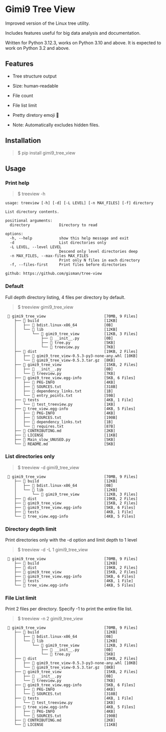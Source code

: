 # Gimi9 Tree View

Improved version of the Linux tree utility.

Includes features useful for big data analysis and documentation.

Written for Python 3.12.3, works on Python 3.10 and above. It is expected to work on Python 3.2 and above.

## Features

* Tree structure output
* Size: human-readable
* File count
* File list limit
* Pretty diretory emoji 📂

* Note: Automatically excludes hidden files.

## Installation

> $ pip install gimi9_tree_view

## Usage

### Print help

> $ treeview -h

```
usage: treeview [-h] [-d] [-L LEVEL] [-n MAX_FILES] [-f] directory

List directory contents.

positional arguments:
  directory             Directory to read

options:
  -h, --help            show this help message and exit
  -d                    List directories only
  -L LEVEL, --level LEVEL
                        Descend only level directories deep
  -n MAX_FILES, --max-files MAX_FILES
                        Print only N files in each directory
  -f, --files-first     Print files before directories

github: https://github.com/gisman/tree-view
```

### Default

Full depth directory listing, 4 files per directory by default.

> $ treeview gimi9_tree_view

```
 📂 gimi9_tree_view                          [70MB, 9 Files]
    ├── 📂 build                             [12KB]
    │   ├── 📂 bdist.linux-x86_64            [0B]
    │   └── 📂 lib                           [12KB]
    │       └── 📂 gimi9_tree_view           [12KB, 3 Files]
    │           ├── 📄 __init__.py           [0B]
    │           ├── 📄 tree.py               [5KB]
    │           └── 📄 treeview.py           [7KB]
    ├── 📂 dist                              [19KB, 2 Files]
    │   ├── 📄 gimi9_tree_view-0.5.3-py3-none-any.whl [10KB]
    │   └── 📄 gimi9_tree_view-0.5.3.tar.gz  [8KB]
    ├── 📂 gimi9_tree_view                   [15KB, 2 Files]
    │   ├── 📄 __init__.py                   [0B]
    │   └── 📄 treeview.py                   [7KB]
    ├── 📂 gimi9_tree_view.egg-info          [5KB, 6 Files]
    │   ├── 📄 PKG-INFO                      [4KB]
    │   ├── 📄 SOURCES.txt                   [318B]
    │   ├── 📄 dependency_links.txt          [1B]
    │   └── 📄 entry_points.txt              [59B]
    ├── 📂 tests                             [4KB, 1 File]
    │   └── 📄 test_treeview.py              [1KB]
    ├── 📂 tree_view.egg-info                [4KB, 5 Files]
    │   ├── 📄 PKG-INFO                      [4KB]
    │   ├── 📄 SOURCES.txt                   [190B]
    │   ├── 📄 dependency_links.txt          [1B]
    │   └── 📄 requires.txt                  [87B]
    ├── 📄 CONTRIBUTING.md                   [2KB]
    ├── 📄 LICENSE                           [11KB]
    ├── 📄 Main_slow_UNUSED.py               [5KB]
    └── 📄 README.md                         [5KB]
```

### List directories only

> $ treeview -d gimi9_tree_view

```
 📂 gimi9_tree_view                          [70MB, 9 Files]
    ├── 📂 build                             [12KB]
    │   ├── 📂 bdist.linux-x86_64            [0B]
    │   └── 📂 lib                           [12KB]
    │       └── 📂 gimi9_tree_view           [12KB, 3 Files]
    ├── 📂 dist                              [19KB, 2 Files]
    ├── 📂 gimi9_tree_view                   [15KB, 2 Files]
    ├── 📂 gimi9_tree_view.egg-info          [5KB, 6 Files]
    ├── 📂 tests                             [4KB, 1 File]
    └── 📂 tree_view.egg-info                [4KB, 5 Files]
```

### Directory depth limit

Print directories only with the -d option and limit depth to 1 level

> $ treeview -d -L 1 gimi9_tree_view
```
 📂 gimi9_tree_view                          [70MB, 9 Files]
    ├── 📂 build                             [12KB]
    ├── 📂 dist                              [19KB, 2 Files]
    ├── 📂 gimi9_tree_view                   [15KB, 2 Files]
    ├── 📂 gimi9_tree_view.egg-info          [5KB, 6 Files]
    ├── 📂 tests                             [4KB, 1 File]
    └── 📂 tree_view.egg-info                [4KB, 5 Files]
```

### File List limit
Print 2 files per directory. Specify -1 to print the entire file list.

> $ treeview -n 2 gimi9_tree_view
```
 📂 gimi9_tree_view                          [70MB, 9 Files]
    ├── 📂 build                             [12KB]
    │   ├── 📂 bdist.linux-x86_64            [0B]
    │   └── 📂 lib                           [12KB]
    │       └── 📂 gimi9_tree_view           [12KB, 3 Files]
    │           ├── 📄 __init__.py           [0B]
    │           └── 📄 tree.py               [5KB]
    ├── 📂 dist                              [19KB, 2 Files]
    │   ├── 📄 gimi9_tree_view-0.5.3-py3-none-any.whl [10KB]
    │   └── 📄 gimi9_tree_view-0.5.3.tar.gz  [8KB]
    ├── 📂 gimi9_tree_view                   [15KB, 2 Files]
    │   ├── 📄 __init__.py                   [0B]
    │   └── 📄 treeview.py                   [7KB]
    ├── 📂 gimi9_tree_view.egg-info          [5KB, 6 Files]
    │   ├── 📄 PKG-INFO                      [4KB]
    │   └── 📄 SOURCES.txt                   [318B]
    ├── 📂 tests                             [4KB, 1 File]
    │   └── 📄 test_treeview.py              [1KB]
    ├── 📂 tree_view.egg-info                [4KB, 5 Files]
    │   ├── 📄 PKG-INFO                      [4KB]
    │   └── 📄 SOURCES.txt                   [190B]
    ├── 📄 CONTRIBUTING.md                   [2KB]
    └── 📄 LICENSE                           [11KB]
```

